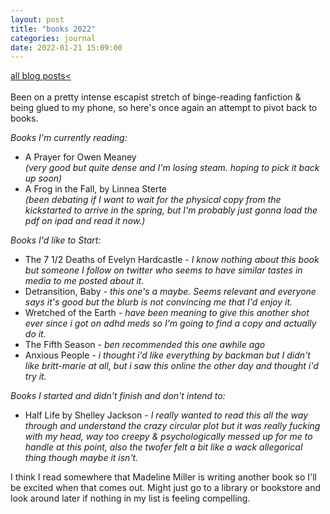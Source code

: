 ```yaml
---
layout: post
title: "books 2022"
categories: journal
date: 2022-01-21 15:09:00
---
```

<a href="/blog-posts">all blog posts< </a>  
<br>
Been on a pretty intense escapist stretch of binge-reading fanfiction & being glued to my phone, so here's once again an attempt to pivot back to books.  
  
*Books I'm currently reading:*  
- A Prayer for Owen Meaney  
*(very good but quite dense and I'm losing steam. hoping to pick it back up soon)*  
- A Frog in the Fall, by Linnea Sterte  
*(been debating if I want to wait for the physical copy from the kickstarted to arrive in the spring, but I'm probably just gonna load the pdf on ipad and read it now.)*  
  
*Books I'd like to Start:*  
- The 7 1/2 Deaths of Evelyn Hardcastle - *I know nothing about this book but someone I follow on twitter who seems to have similar tastes in media to me posted about it.*  
- Detransition, Baby - *this one's a maybe. Seems relevant and everyone says it's good but the blurb is not convincing me that I'd enjoy it.*  
- Wretched of the Earth - *have been meaning to give this another shot ever since i got on adhd meds so I'm going to find a copy and actually do it.*  
- The Fifth Season - *ben recommended this one awhile ago*  
- Anxious People - *i thought i'd like everything by backman but I didn't like britt-marie at all, but i saw this online the other day and thought i'd try it.*  
  
*Books I started and didn't finish and don't intend to:*  
- Half Life by Shelley Jackson - *I really wanted to read this all the way through and understand the crazy circular plot but it was really fucking with my head, way too creepy & psychologically messed up for me to handle at this point, also the twofer felt a bit like a wack allegorical thing though maybe it isn't.*  
  

I think I read somewhere that Madeline Miller is writing another book so I'll be excited when that comes out. Might just go to a library or bookstore and look around later if nothing in my list is feeling compelling.  